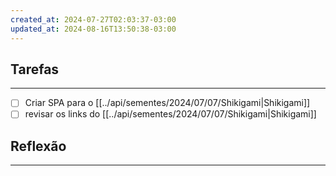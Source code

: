 ```yaml
---
created_at: 2024-07-27T02:03:37-03:00
updated_at: 2024-08-16T13:50:38-03:00
---
```

## Tarefas
---
- [ ] Criar SPA para o [[../api/sementes/2024/07/07/Shikigami|Shikigami]]
- [ ] revisar os links do [[../api/sementes/2024/07/07/Shikigami|Shikigami]]

##  Reflexão
---
